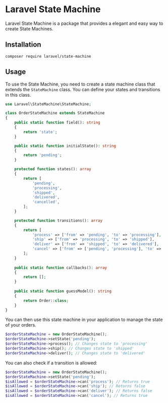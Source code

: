 # Laravel State Machine

Laravel State Machine is a package that provides a elegant and easy way to create State Machines. 

## Installation
```
composer require laravel/state-machine
```

## Usage
To use the State Machine, you need to create a state machine class that extends the `StateMachine` class. You can define your states and transitions in this class.

```php
use Laravel\StateMachine\StateMachine;

class OrderStateMachine extends StateMachine
{
    public static function field(): string
    {
        return 'state';
    }

    public static function initialState(): string
    {
        return 'pending';
    }

    protected function states(): array
    {
        return [
            'pending',
            'processing',
            'shipped',
            'delivered',
            'cancelled',
        ];
    }

    protected function transitions(): array
    {
        return [
            'process' => ['from' => 'pending', 'to' => 'processing'],
            'ship' => ['from' => 'processing', 'to' => 'shipped'],
            'deliver' => ['from' => 'shipped', 'to' => 'delivered'],
            'cancel' => ['from' => ['pending', 'processing'], 'to' => 'cancelled'],
        ];
    }
    
    public static function callbacks(): array
    {
        return [];
    }
     
    public static function guessModel(): string
    {
        return Order::class;
    }
}
```

You can then use this state machine in your application to manage the state of your orders.

```php
$orderStateMachine = new OrderStateMachine();
$orderStateMachine->setState('pending');
$orderStateMachine->process(); // Changes state to 'processing'
$orderStateMachine->ship(); // Changes state to 'shipped'
$orderStateMachine->deliver(); // Changes state to 'delivered'
```

You can also check if a transition is allowed:

```php
$orderStateMachine = new OrderStateMachine();
$orderStateMachine->setState('pending');
$isAllowed = $orderStateMachine->can('process'); // Returns true
$isAllowed = $orderStateMachine->can('ship'); // Returns false
$isAllowed = $orderStateMachine->can('deliver'); // Returns false
$isAllowed = $orderStateMachine->can('cancel'); // Returns true
```
